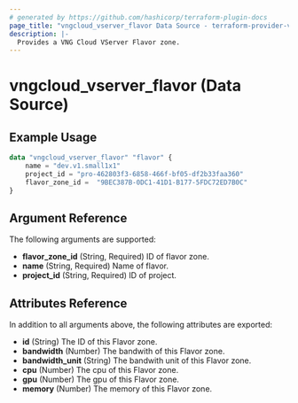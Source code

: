 ```yaml
---
# generated by https://github.com/hashicorp/terraform-plugin-docs
page_title: "vngcloud_vserver_flavor Data Source - terraform-provider-vngcloud"
description: |-
  Provides a VNG Cloud VServer Flavor zone.
---
```


# vngcloud_vserver_flavor (Data Source)



## Example Usage

```terraform
data "vngcloud_vserver_flavor" "flavor" {
    name = "dev.v1.small1x1"
    project_id = "pro-462803f3-6858-466f-bf05-df2b33faa360"
    flavor_zone_id =  "9BEC387B-0DC1-41D1-B177-5FDC72ED7B0C"
}
```

## Argument Reference

The following arguments are supported:

- **flavor_zone_id** (String, Required) ID of flavor zone.
- **name** (String, Required) Name of flavor.
- **project_id** (String, Required) ID of project.

## Attributes Reference

In addition to all arguments above, the following attributes are exported:

- **id** (String) The ID of this Flavor zone.
- **bandwidth** (Number) The bandwith of this Flavor zone.
- **bandwidth_unit** (String) The bandwith unit of this Flavor zone.
- **cpu** (Number) The cpu of this Flavor zone.
- **gpu** (Number) The gpu of this Flavor zone.
- **memory** (Number) The memory of this Flavor zone.



